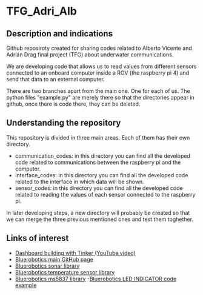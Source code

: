 # TFG_Adri_Alb

## Description and indications
Github reposiroty created for sharing codes related to Alberto Vicente and Adrián Drag final project (TFG) about underwater communications.

We are developing code that allows us to read values from different sensors connected to an onboard computer inside a ROV (the raspberry pi 4) and send that data to an external computer.

There are two branches apart from the main one. One for each of us. The python files "example.py" are merely there so that the directories appear in github, once there is code there, they can be deleted.

## Understanding the repository
This repository is divided in three main areas. Each of them has their own directory.
- communication_codes: in this directory you can find all the developed code related to communications between the raspberry pi and the computer.
- interface_codes: in this directory you can find all the developed code related to the interface in which data will be shown.
- sensor_codes: in this directory you can find all the developed code related to reading the values of each sensor connected to the raspberry pi.

In later developing steps, a new directory will probably be created so that we can merge the three previous mentioned ones and test them toghether.

## Links of interest

- [Dashboard building with Tinker (YouTube video)](https://www.youtube.com/watch?v=wXc581tdpRk&t=65s&ab_channel=Programatumicro)
- [Bluerobotics main GitHub page](https://github.com/bluerobotics)
- [Bluerobotics sonar library](https://github.com/bluerobotics/ping-python/tree/master)
- [Bluerobotics temperature sensor library](https://github.com/bluerobotics/tsys01-python/tree/master)
- [Bluerobotics ms5837 library](https://github.com/bluerobotics/ms5837-python)
-[Bluerobotics LED INDICATOR code example](https://bluerobotics.com/learn/indicator-light-installation/#example-code)